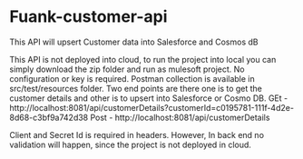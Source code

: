 # Fuank-customer-api
This API will upsert Customer data into Salesforce and Cosmos dB

This API is not deployed into cloud, to run the project into local you can simply download the zip folder and run as mulesoft project. No configuration or key is required.
Postman collection is available in src/test/resources folder.
Two end points are there one is to get the customer details and other is to upsert into Salesforce or Cosmo DB.
GEt - http://localhost:8081/api/customerDetails?customerId=c0195781-111f-4d2e-8d68-c3bf9a742d38
Post - http://localhost:8081/api/customerDetails

Client and Secret Id is required in headers. However, In back end no validation will happen, since the project is not deployed in cloud.
